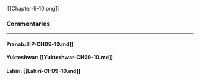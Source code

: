 ![[Chapter-9-10.png]]

### Commentaries

---

#### Pranab: [[P-CH09-10.md]]

#### Yukteshwar: [[Yukteshwar-CH09-10.md]]

#### Lahiri: [[Lahiri-CH09-10.md]]
